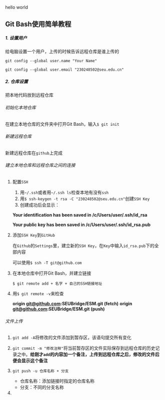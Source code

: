 hello world

## Git Bash使用简单教程

##### 1. 设置用户

给电脑设置一个用户，上传的时候告诉远程仓库是谁上传的

`git config --global user.name "Your Name"`

`git config --global user.email "230248502@seu.edu.cn"`

##### 2. 仓库设置

把本地代码放到远程仓库

###### 初始化本地仓库

在建立本地仓库的文件夹中打开Git Bash，输入`$ git init`

###### 新建远程仓库

新建远程仓库在`github`上完成

###### 建立本地仓库和远程仓库之间的连接

1. 配置`SSH`

   1. 用`~/.ssh`或者用`~/.ssh ls`检查本地有没有`ssh`
   2. 用`$ ssh-keygen -t rsa -C "230248502@seu.edu.cn"`创建`SSH Key`
   3. 创建成功后会显示：

   **Your identification has been saved in /c/Users/user/.ssh/id_rsa**

   **Your public key has been saved in /c/Users/user/.ssh/id_rsa.pub**

2. 添加`SSH Key`到`GitHub`

   在`Github`的`Settings`里，建立新的`SSH Key`，在`Key`中输入`id_rsa.pub`下的全部内容

   可以使用`$ ssh -T git@github.com`

3. 在本地仓库中打开Git Bash，并建立链接

   `$ git remote add + 名字 + 自己的SSH链接地址`

4. 用`$ git remote -v`来检查

   **origin  git@github.com:SEUBridge/ESM.git (fetch)**
   **origin  git@github.com:SEUBridge/ESM.git (push)**

###### 文件上传

1. `git add -A`将修改的文件添加到暂存区，该语句提交所有变化
2. `git commit -m "修改注释"`将当前暂存区的文件实际保存到远程仓库的历史记录之中。**给刚才`add`的内容加一个备注，上传到远程仓库之后，修改的文件后便会显示这个备注**

3. `git push -u 仓库名称 + 分支`
   - 仓库名称：添加链接时指定的仓库名称
   - 分支：不同的分支名称
4. 
